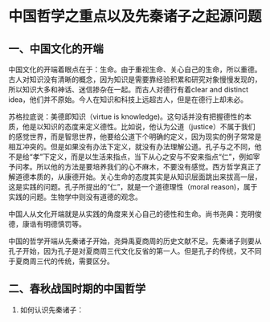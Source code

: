 # 中国哲学之重点以及先秦诸子之起源问题

## 一、中国文化的开端

中国文化的开端着眼点在于：生命。由于重视生命、关心自己的生命，所以重德。
古人对知识没有清晰的概念，因为知识是需要靠经验积累和研究对象慢慢发现的，所以知识大多和神话、迷信掺杂在一起。而古人对德行有着clear and distinct idea，他们并不原始。今人在知识和科技上远超古人，但是在德行上却未必。

苏格拉底说：美德即知识（virtue is knowledge)。这句话并没有把握德性的本质，他是以知识的态度来定义德性。比如说，他认为公道（justice）不属于我们的感觉世界，而是智思世界，他要给公道下个明确的定义，因为现实的例子常常是相互冲突的。但是如果没有办法下定义，就没有办法理解公道。孔子与之不同，他不是给“孝”下定义，而是以生活来指点，当下从心之安与不安来指点“仁”，例如宰予问孝。所以他的方法是要培养我们的心不麻木，不要没有感觉。西方哲学真正了解道德本质的，从康德开始。关心生命的态度其实是从知识层面跳出来拔高一层，这是实践的问题。孔子所提出的“仁”，就是一个道德理性（moral reason)，属于实践的问题。生物学中则没有道德的观念。

中国人从文化开端就是从实践的角度来关心自己的德性和生命。尚书尧典：克明俊德，康诰有明德慎罚等。

中国的哲学开端从先秦诸子开始，尧舜禹夏商周的历史文献不足。先秦诸子则要从孔子开始，因为孔子是对夏商周三代文化反省的第一人。但是孔子的传统，又不同于夏商周三代的传统，需要区分。

## 二、春秋战国时期的中国哲学

1. 如何认识先秦诸子：



